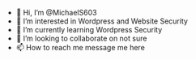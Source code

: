 - 👋 Hi, I’m @MichaelS603
- 👀 I’m interested in Wordpress and Website Security
- 🌱 I’m currently learning Wordpress Security
- 💞️ I’m looking to collaborate on not sure
- 📫 How to reach me message me here

<!---
MichaelS603/MichaelS603 is a ✨ special ✨ repository because its `README.md` (this file) appears on your GitHub profile.
You can click the Preview link to take a look at your changes.
--->
